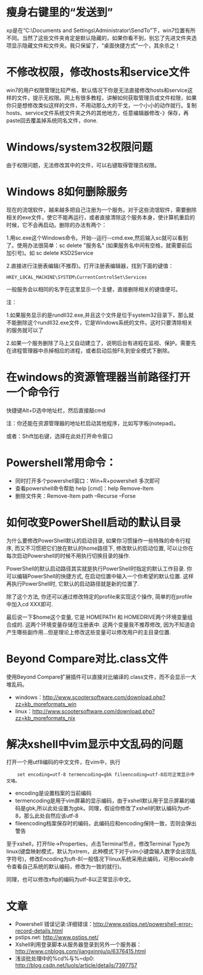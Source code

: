 # 瘦身右键里的“发送到”

xp是在“C:\Documents and Settings\Administrator\SendTo”下，win7位置有所不同。当然了这些文件夹肯定是默认隐藏的，如果你看不到，别忘了先进文件夹选项显示隐藏文件和文件夹。我只保留了，“桌面快捷方式”一个，其余杀之！

# 不修改权限，修改hosts和service文件

win7的用户权限管理比较严格，默认情况下你是无法直接修改hosts和service这样的文件，提示无权限。网上有很多教程，讲解如何获取管理员或文件权限，如果你只是想修改类似这样的文件，不用动那么大的干戈，一个小小的动作就行。复制hosts、service文件系统文件夹之外的其他地方，任意编辑器修改-》保存，再paste回去覆盖掉系统同名文件，done.



# Windows/system32权限问题

由于权限问题，无法修改其中的文件，可以右键取得管理员权限。

# Windows 8如何删除服务

现在的流氓软件，越来越多把自己注册为一个服务。对于这些流氓软件，需要删除相关的exe文件，使它不能再运行，或者直接清除这个服务本身，使计算机重启的时候，它不会再启动。删除的办法有两个：

1.用sc.exe这个Windows命令。开始--运行--cmd.exe,然后输入sc就可以看到了。使用办法很简单：sc delete "服务名" (如果服务名中间有空格，就需要前后加引号)。如 sc delete KSD2Service

2.直接进行注册表编辑(不推荐)。打开注册表编辑器，找到下面的键值：

    HKEY_LOCAL_MACHINE\SYSTEM\CurrentControlSet\Services

一般服务会以相同的名字在这里显示一个主健，直接删除相关的键值便可。

注：

1.如果服务显示的是rundll32.exe,并且这个文件是位于system32目录下，那么就不能删除这个rundll32.exe文件，它是Windows系统的文件。这时只要清除相关的服务就可以了

2.如果一个服务删除了马上又自动建立了，说明后台有进程在监视、保护。需要先在进程管理器中杀掉相应的进程，或者启动后按F8,到安全模式下删除。

# 在windows的资源管理器当前路径打开一个命令行

快捷键Alt+D选中地址栏，然后直接敲cmd

注：你还能在资源管理器的地址栏启动其他程序，比如写字板(notepad)。

或者：Shift加右键，选择在此处打开命令窗口


# Powershell常用命令：

* 同时打开多个powershell窗口：Win+R+powershell 多次即可
* 查看powershell命令帮助 help [cmd]：help Remove-Item
* 删除文件夹：Remove-Item path –Recurse –Forse


# 如何改变PowerShell启动的默认目录

为什么要修改PowerShell默认的启动目录, 如果你习惯操作一些特殊的命令行程序, 而又不习惯把它们放在默认的home路径下, 修改默认的启动位置, 可以让你在每次启动Powershell的时候不用执行切换目录的操作.

PowerShell的默认启动路径其实就是执行PowerShell时指定的默认工作目录. 你可以编辑PowerShell的快捷方式, 在启动位置中输入一个你希望的默认位置. 这样再执行PowerShell时, 它默认的启动路径就是新的位置了.

除了这个方法, 你还可以通过修改特定的profile来实现这个操作, 简单的在profile中加入cd XXX即可.

最后说一下$home这个变量, 它是 HOMEPATH 和 HOMEDRIVE两个环境变量组合成的. 这两个环境变量存储在注册表中.  这两个变量我不推荐修改, 因为不知道会产生哪些副作用...但是理论上修改这些变量可以修改用户的主目录位置.



# Beyond Compare对比.class文件

使用Beyond Compare扩展插件可以直接对比编译的.class文件，而不会显示一大堆乱码。

* windows：http://www.scootersoftware.com/download.php?zz=kb_moreformats_win
* linux：http://www.scootersoftware.com/download.php?zz=kb_moreformats_nix

# 解决xshell中vim显示中文乱码的问题

打开一个用utf8编码的中文文件，在vim中，执行

```vimscript
    set encoding=utf-8 termencoding=gbk fileencoding=utf-8后可正常显示中文咯。
```

* encoding是设置档案的当前编码
* termencoding是用于vim屏幕的显示编码，由于xshell默认用于显示屏幕的编码是gbk,所以此处设置为gbk。同理，假设你修改了xshell的默认编码为utf-8，那么此处自然应该utf-8
* fileencoding档案保存时的编码，此编码应和encoding保持一致，否则会弹出警告

至于xshell，打开file->Properties，点击Terminal节点，修改Terminal Type为linux(键盘映射模式，默认为xtrem，此种模式下对于vim小键盘输入数字会出现乱字符号)，修改Encoding为uft-8(一般情况下linux系统采用此编码，可用locale命令查看自己系统的默认编码，修改为一致的就行)。

同理，也可以修改xftp的编码为utf-8以正常显示中文。


# 文章

* Powershell 错误记录:详细错误：http://www.pstips.net/powershell-error-record-details.html
* pstips.net: http://www.pstips.net/
* Xshell利用登录脚本从服务器登录到另外一个服务器：http://www.cnblogs.com/jiangxinnju/p/6376415.html
* 浅谈批处理中的%cd%与%~dp0: http://blog.csdn.net/luols/article/details/7397757

